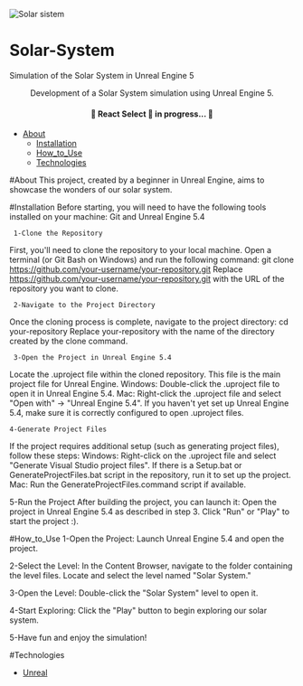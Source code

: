 
![Solar sistem](https://github.com/user-attachments/assets/bde7ede8-0a7a-4088-8c8a-5908254cd3ff)
# Solar-System
 Simulation of the Solar System in Unreal Engine 5

<p align="center">Development of a Solar System simulation using Unreal Engine 5.</p>

<h4 align="center"> 
	🚧  React Select 🚀 in progress...  🚧
</h4>

* [About](#About)
   * [Installation](#Installation)
   * [How_to_Use](#How_to_Use)
   * [Technologies](#Technologies)

#About
This project, created by a beginner in Unreal Engine, aims to showcase the wonders of our solar system.

#Installation
     Before starting, you will need to have the following tools installed on your machine: Git and Unreal Engine 5.4

     1-Clone the Repository
First, you'll need to clone the repository to your local machine. Open a terminal (or Git Bash on Windows) and run the following command: git clone https://github.com/your-username/your-repository.git
Replace https://github.com/your-username/your-repository.git with the URL of the repository you want to clone.

     2-Navigate to the Project Directory
Once the cloning process is complete, navigate to the project directory: cd your-repository
Replace your-repository with the name of the directory created by the clone command.

     3-Open the Project in Unreal Engine 5.4
Locate the .uproject file within the cloned repository. This file is the main project file for Unreal Engine.
Windows: Double-click the .uproject file to open it in Unreal Engine 5.4.
Mac: Right-click the .uproject file and select "Open with" -> "Unreal Engine 5.4".
If you haven't yet set up Unreal Engine 5.4, make sure it is correctly configured to open .uproject files.

    4-Generate Project Files
If the project requires additional setup (such as generating project files), follow these steps:
Windows: Right-click on the .uproject file and select "Generate Visual Studio project files". If there is a Setup.bat or GenerateProjectFiles.bat script in the repository, run it to set up the project.
Mac: Run the GenerateProjectFiles.command script if available.

   5-Run the Project
After building the project, you can launch it:
Open the project in Unreal Engine 5.4 as described in step 3.
Click "Run" or "Play" to start the project :).

#How_to_Use
1-Open the Project: Launch Unreal Engine 5.4 and open the project.

2-Select the Level: In the Content Browser, navigate to the folder containing the level files. Locate and select the level named "Solar System."

3-Open the Level: Double-click the "Solar System" level to open it.

4-Start Exploring: Click the "Play" button to begin exploring our solar system.

5-Have fun and enjoy the simulation!



#Technologies
- [Unreal]([https://expo.io/](https://www.unrealengine.com/en-US/unreal-engine-5))

    


     
